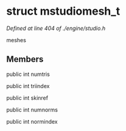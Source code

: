 # struct mstudiomesh_t

*Defined at line 404 of ./engine/studio.h*

 meshes



## Members

public int numtris

public int triindex

public int skinref

public int numnorms

public int normindex



